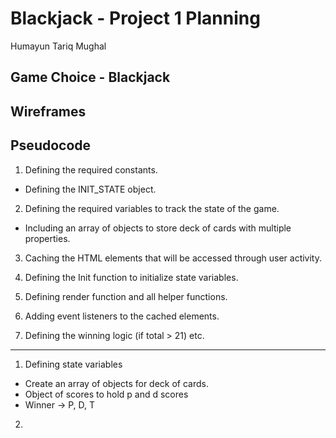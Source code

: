 # Blackjack - Project 1 Planning

Humayun Tariq Mughal

## Game Choice - Blackjack

## Wireframes

## Pseudocode
1. Defining the required constants.
- Defining the INIT_STATE object.

2. Defining the required variables to track the state of the game.
- Including an array of objects to store deck of cards with multiple properties.

3. Caching the HTML elements that will be accessed through user activity.

4. Defining the Init function to initialize state variables.

5. Defining render function and all helper functions.

5. Adding event listeners to the cached elements.

6. Defining the winning logic (if total > 21) etc.
-----
1. Defining state variables
- Create an array of objects for deck of cards.
- Object of scores to hold p and d scores
- Winner -> P, D, T

2. 



 
